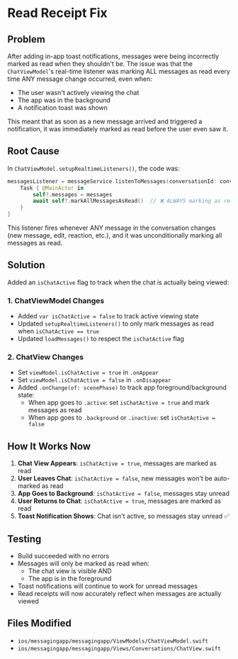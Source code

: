 # Read Receipt Fix

## Problem
After adding in-app toast notifications, messages were being incorrectly marked as read when they shouldn't be. The issue was that the `ChatViewModel`'s real-time listener was marking ALL messages as read every time ANY message change occurred, even when:
- The user wasn't actively viewing the chat
- The app was in the background
- A notification toast was shown

This meant that as soon as a new message arrived and triggered a notification, it was immediately marked as read before the user even saw it.

## Root Cause
In `ChatViewModel.setupRealtimeListeners()`, the code was:
```swift
messagesListener = messageService.listenToMessages(conversationId: conversationId) { [weak self] messages in
    Task { @MainActor in
        self?.messages = messages
        await self?.markAllMessagesAsRead()  // ❌ ALWAYS marking as read!
    }
}
```

This listener fires whenever ANY message in the conversation changes (new message, edit, reaction, etc.), and it was unconditionally marking all messages as read.

## Solution
Added an `isChatActive` flag to track when the chat is actually being viewed:

### 1. ChatViewModel Changes
- Added `var isChatActive = false` to track active viewing state
- Updated `setupRealtimeListeners()` to only mark messages as read when `isChatActive == true`
- Updated `loadMessages()` to respect the `isChatActive` flag

### 2. ChatView Changes
- Set `viewModel.isChatActive = true` in `.onAppear`
- Set `viewModel.isChatActive = false` in `.onDisappear`
- Added `.onChange(of: scenePhase)` to track app foreground/background state:
  - When app goes to `.active`: set `isChatActive = true` and mark messages as read
  - When app goes to `.background` or `.inactive`: set `isChatActive = false`

## How It Works Now
1. **Chat View Appears**: `isChatActive = true`, messages are marked as read
2. **User Leaves Chat**: `isChatActive = false`, new messages won't be auto-marked as read
3. **App Goes to Background**: `isChatActive = false`, messages stay unread
4. **User Returns to Chat**: `isChatActive = true`, messages are marked as read
5. **Toast Notification Shows**: Chat isn't active, so messages stay unread ✅

## Testing
- Build succeeded with no errors
- Messages will only be marked as read when:
  - The chat view is visible AND
  - The app is in the foreground
- Toast notifications will continue to work for unread messages
- Read receipts will now accurately reflect when messages are actually viewed

## Files Modified
- `ios/messagingapp/messagingapp/ViewModels/ChatViewModel.swift`
- `ios/messagingapp/messagingapp/Views/Conversations/ChatView.swift`



